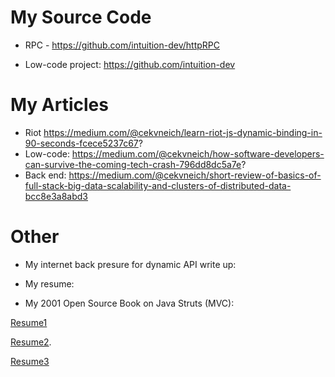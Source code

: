 
# My Source Code

- RPC - https://github.com/intuition-dev/httpRPC

- Low-code project: https://github.com/intuition-dev


# My Articles

- Riot https://medium.com/@cekvneich/learn-riot-js-dynamic-binding-in-90-seconds-fcece5237c67?
- Low-code: https://medium.com/@cekvneich/how-software-developers-can-survive-the-coming-tech-crash-796dd8dc5a7e?
- Back end: https://medium.com/@cekvneich/short-review-of-basics-of-full-stack-big-data-scalability-and-clusters-of-distributed-data-bcc8e3a8abd3


# Other

- My internet back presure for dynamic API write up: 

- My resume: 

- My 2001 Open Source Book on Java Struts (MVC): 


<a id="raw-url" href="resume.pdf">Resume1</a>


[Resume2](resume.pdf).


<a href="resume.pdf" download>Resume3</a>